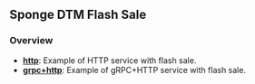 ## Sponge DTM Flash Sale

### Overview

- [**http**](http): Example of HTTP service with flash sale.
- [**grpc+http**](grpc+http): Example of gRPC+HTTP service with flash sale.
